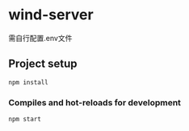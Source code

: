 # wind-server

需自行配置.env文件
## Project setup
```
npm install
```

### Compiles and hot-reloads for development
```
npm start
```
